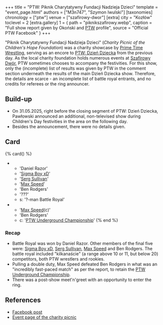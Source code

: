+++
title = "PTW: Piknik Charytatywny Fundacji Nadzieja Dzieci"
template = "event_page.html"
authors = ["M3n747", "Szymon Iwulski"]
[taxonomies]
chronology = ["ptw"]
venue = ["szafirowy-dwor"]
[extra]
city = "Kozłów"
toclevel = 2
[extra.gallery]
1 = { path = "piknikszafirowy.webp", caption = "Full show report given by Okoński and [PTW](@/o/ptw.md) profile", source = "Official PTW Facebook" }
+++

"Piknik Charytatywny Fundacji Nadzieja Dzieci" (_Charity Picnic of the Children's Hope Foundation_) was a charity showcase by [Prime Time Wrestling](@/o/ptw.md), serving as an encore to [PTW: Dzień Dziecka](content/e/ptw/2025-05-31-ptw-dzien-dziecka.md) from the previous day. As the local charity foundation holds numerous events at [Szafirowy Dwór](@/v/dworek-kozlow.md), PTW sometimes chooses to accompany the festivities. For this show, only the (incomplete) list of results was given by PTW in the comment section underneath the results of the main Dzień Dziecka show. Therefore, the details are scarce - an incomplete list of battle royal entrants, and no credits for referees or the ring announcer.

## Build-up

* On 31.05.2025, right before the closing segment of PTW: Dzień Dziecka, Pawłowski announced an additional, non-televised show during Children's Day festivities in the area on the following day.
* Besides the announcement, there were no details given.

## Card

{% card() %}
- - 'Daniel Razor'
  - '[Sigma Boy xD](@/w/sigma-boy.md)'
  - '[Serg Sullivan](@/w/serg-sullivan.md)'
  - '[Max Speed](@/w/max-speed.md)'
  - 'Ben Rodgers'
  - '???'
  - s: '?-man Battle Royal'
- - '[Max Speed](@/w/max-speed.md)(c)'
  - 'Ben Rodgers'
  - c: '[PTW Underground Championship](@/c/ptw-underground-championship.md)'
{% end %}

### Recap

* Battle Royal was won by Daniel Razor. Other members of the final five were: [Sigma Boy xD](@/w/sigma-boy.md), [Serg Sullivan](@/w/serg-sullivan.md), [Max Speed](@/w/max-speed.md) and Ben Rodgers. The battle royal included "kilkanaście" (a range above 10 or 11, but below 20) competitors, both PTW wrestlers and rookies.
* Pulling a double duty, Max Speed defeated Ben Rodgers in what was an "incredibly fast-paced match" as per the report, to retain the [PTW Underground Championship](@/c/ptw-underground-championship.md).
* There was a post-show meet'n'greet with an opportunity to enter the ring.

## References

* [Facebook post](post-fb)
* [Event page of the charity picnic](https://www.facebook.com/events/1890305431793906)

[post-fb]: https://www.facebook.com/PrimeTimeWrestlingPL/posts/pfbid02x65gmmz8R9DrqZm7qkyY4hpiycLGRwkQud4jMgnethHA6Lo9QczKB7KK4MdUGm8El

